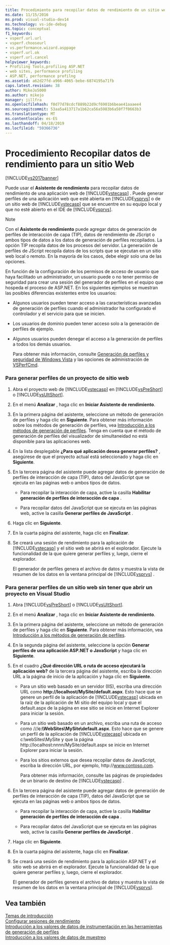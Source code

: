 ```yaml
---
title: Procedimiento para recopilar datos de rendimiento de un sitio web | Microsoft Docs
ms.date: 11/15/2016
ms.prod: visual-studio-dev14
ms.technology: vs-ide-debug
ms.topic: conceptual
f1_keywords:
- vsperf.url.url
- vsperf.chooseurl
- vs.performance.wizard.asppage
- vsperf.url.ok
- vsperf.url.cancel
helpviewer_keywords:
- Profiling Tools,profiling ASP.NET
- web sites, performance profiling
- ASP.NET, performance profilng
ms.assetid: a62d27fd-a966-4065-bebe-6874195a71fb
caps.latest.revision: 38
author: MikeJo5000
ms.author: mikejo
manager: jillfra
ms.openlocfilehash: f0d77d78cdcf889b22d9cf6901b6beae41aaaee4
ms.sourcegitcommit: 53aa5a413717a1b62ca56a5983b6a50f7f0663b3
ms.translationtype: MT
ms.contentlocale: es-ES
ms.lasthandoff: 04/18/2019
ms.locfileid: "59366736"
---
```

# <a name="how-to-collect-performance-data-for-a-web-site"></a>Procedimiento Recopilar datos de rendimiento para un sitio Web
[!INCLUDE[vs2017banner](../includes/vs2017banner.md)]

Puede usar el **Asistente de rendimiento** para recopilar datos de rendimiento de una aplicación web de [!INCLUDE[vstecasp](../includes/vstecasp-md.md)] . Puede generar perfiles de una aplicación web que esté abierta en [!INCLUDE[vsprvs](../includes/vsprvs-md.md)] o de un sitio web de [!INCLUDE[vstecasp](../includes/vstecasp-md.md)] que se encuentre en su equipo local y que no esté abierto en el IDE de [!INCLUDE[vsprvs](../includes/vsprvs-md.md)].  
  
> [!NOTE]
>  Con el **Asistente de rendimiento** puede agregar datos de generación de perfiles de interacción de capa (TIP), datos de rendimiento de JScript o ambos tipos de datos a los datos de generación de perfiles recopilados. La opción TIP recopila datos de los procesos del servidor. La generación de perfiles de JScript recopila datos de los scripts que se ejecutan en un sitio web local o remoto. En la mayoría de los casos, debe elegir solo una de las opciones.  
  
 En función de la configuración de los permisos de acceso de usuario que haya facilitado un administrador, un usuario puede o no tener permiso de seguridad para crear una sesión del generador de perfiles en el equipo que hospeda el proceso de ASP.NET. En los siguientes ejemplos se muestran las posibles diferencias existentes entre los usuarios:  
  
- Algunos usuarios pueden tener acceso a las características avanzadas de generación de perfiles cuando el administrador ha configurado el controlador y el servicio para que se inicien.  
  
- Los usuarios de dominio pueden tener acceso solo a la generación de perfiles de ejemplo.  
  
- Algunos usuarios pueden denegar el acceso a la generación de perfiles a todos los demás usuarios.  
  
  Para obtener más información, consulte [Generación de perfiles y seguridad de Windows Vista](../profiling/profiling-and-windows-vista-security.md) y las opciones de administración de [VSPerfCmd](../profiling/vsperfcmd.md).  
  
### <a name="to-profile-a-web-site-project"></a>Para generar perfiles de un proyecto de sitio web  
  
1.  Abra el proyecto web de [!INCLUDE[vstecasp](../includes/vstecasp-md.md)] en [!INCLUDE[vsPreShort](../includes/vspreshort-md.md)] o [!INCLUDE[vsUltShort](../includes/vsultshort-md.md)].  
  
2.  En el menú **Analizar** , haga clic en **Iniciar Asistente de rendimiento**.  
  
3.  En la primera página del asistente, seleccione un método de generación de perfiles y haga clic en **Siguiente**. Para obtener más información sobre los métodos de generación de perfiles, vea [Introducción a los métodos de generación de perfiles](../profiling/understanding-performance-collection-methods.md). Tenga en cuenta que el método de generación de perfiles del visualizador de simultaneidad no está disponible para las aplicaciones web.  
  
4.  En la lista desplegable **¿Para qué aplicación desea generar perfiles?** , asegúrese de que el proyecto actual está seleccionado y haga clic en **Siguiente**.  
  
5.  En la tercera página del asistente puede agregar datos de generación de perfiles de interacción de capa (TIP), datos del JavaScript que se ejecuta en las páginas web o ambos tipos de datos.  
  
    -   Para recopilar la interacción de capa, active la casilla **Habilitar generación de perfiles de interacción de capa** .  
  
    -   Para recopilar datos del JavaScript que se ejecuta en las páginas web, active la casilla **Generar perfiles de JavaScript** .  
  
6.  Haga clic en **Siguiente**.  
  
7.  En la cuarta página del asistente, haga clic en **Finalizar**.  
  
8.  Se creará una sesión de rendimiento para la aplicación de [!INCLUDE[vstecasp](../includes/vstecasp-md.md)] y el sitio web se abrirá en el explorador. Ejecute la funcionalidad de la que quiere generar perfiles y, luego, cierre el explorador.  
  
     El generador de perfiles genera el archivo de datos y muestra la vista de resumen de los datos en la ventana principal de [!INCLUDE[vsprvs](../includes/vsprvs-md.md)] .  
  
### <a name="to-profile-a-web-site-without-opening-a-project-in-visual-studio"></a>Para generar perfiles de un sitio web sin tener que abrir un proyecto en Visual Studio  
  
1. Abra [!INCLUDE[vsPreShort](../includes/vspreshort-md.md)] o [!INCLUDE[vsUltShort](../includes/vsultshort-md.md)].  
  
2. En el menú **Analizar** , haga clic en **Iniciar Asistente de rendimiento**.  
  
3. En la primera página del asistente, seleccione un método de generación de perfiles y haga clic en **Siguiente**. Para obtener más información, vea [Introducción a los métodos de generación de perfiles](../profiling/understanding-performance-collection-methods.md).  
  
4. En la segunda página del asistente, seleccione la opción **Generar perfiles de una aplicación ASP.NET o JavaScript** y haga clic en **Siguiente**.  
  
5. En el cuadro **¿Qué dirección URL o ruta de acceso ejecutará la aplicación web?** de la tercera página del asistente, escriba la dirección URL a la página de inicio de la aplicación y haga clic en **Siguiente**.  
  
   - Para un sitio web basado en un servidor (IIS), escriba una dirección URL como **http://localhost/MySite/default.aspx**. Esto hace que se genere un perfil de la aplicación de [!INCLUDE[vstecasp](../includes/vstecasp-md.md)] ubicada en la raíz de la aplicación de Mi sitio del equipo local y que el default.aspx de la página en ese sitio se inicie en Internet Explorer para iniciar la sesión.  
  
   - Para un sitio web basado en un archivo, escriba una ruta de acceso como ///**c:\WebSites\MySite\default.aspx**. Esto hace que se genere un perfil de la aplicación de [!INCLUDE[vstecasp](../includes/vstecasp-md.md)] ubicada en c:\webSites\MySite y que la página http://localhost:nnnn/MySite/default.aspx se inicie en Internet Explorer para iniciar la sesión.  
  
   - Para los sitios externos que desea recopilar datos de JavaScript, escriba la dirección URL, por ejemplo, http:\//www.contoso.com.  
  
     Para obtener más información, consulte las páginas de propiedades de un binario de destino de [!INCLUDE[vstecasp](../includes/vstecasp-md.md)] .  
  
6. En la tercera página del asistente puede agregar datos de generación de perfiles de interacción de capa (TIP), datos del JavaScript que se ejecuta en las páginas web o ambos tipos de datos.  
  
   -   Para recopilar la interacción de capa, active la casilla **Habilitar generación de perfiles de interacción de capa** .  
  
   -   Para recopilar datos del JavaScript que se ejecuta en las páginas web, active la casilla **Generar perfiles de JavaScript** .  
  
7. Haga clic en **Siguiente**.  
  
8. En la cuarta página del asistente, haga clic en **Finalizar**.  
  
9. Se creará una sesión de rendimiento para la aplicación ASP.NET y el sitio web se abrirá en el explorador. Ejecute la funcionalidad de la que quiere generar perfiles y, luego, cierre el explorador.  
  
     El generador de perfiles genera el archivo de datos y muestra la vista de resumen de los datos en la ventana principal de [!INCLUDE[vsprvs](../includes/vsprvs-md.md)].  
  
## <a name="see-also"></a>Vea también  
 [Temas de introducción](../profiling/overviews-performance-tools.md)   
 [Configurar sesiones de rendimiento](../profiling/configuring-performance-sessions.md)   
 [Introducción a los valores de datos de instrumentación en las herramientas de generación de perfiles](../profiling/understanding-instrumentation-data-values.md)   
 [Introducción a los valores de datos de muestreo](../profiling/understanding-sampling-data-values.md)
